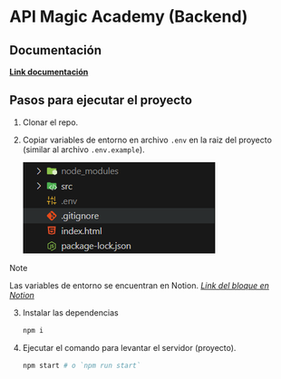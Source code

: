 # API Magic Academy (Backend)

## Documentación

**[Link documentación](https://daguttt.notion.site/Magic-Academy-68ac7d8b4a64480d91a175c37b71e518?pvs=4)**

## Pasos para ejecutar el proyecto

1. Clonar el repo.
2. Copiar variables de entorno en archivo `.env` en la raiz del proyecto (similar al archivo `.env.example`).
   
    ![Demostración estructura de archivos con el archivo `.env`](docs/images/image-to-showcase-dot-env-file.png)

> [!NOTE]
> Las variables de entorno se encuentran en Notion. _[Link del bloque en Notion](https://www.notion.so/daguttt/Magic-Academy-fe2ab300f1494de6a13adc86cf41b7ad?pvs=4#ac17d4aec9934927a1297c6d6bbbd53a)_
   
3. Instalar las dependencias
   
    ```bash
    npm i
    ```
    
5. Ejecutar el comando para levantar el servidor (proyecto).

    ```bash
    npm start # o `npm run start`
    ```

    
